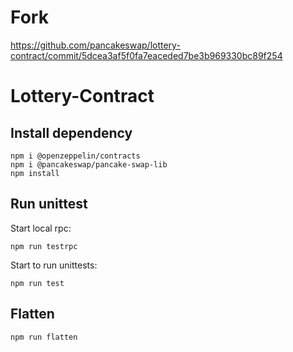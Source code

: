 # Fork
https://github.com/pancakeswap/lottery-contract/commit/5dcea3af5f0fa7eaceded7be3b969330bc89f254
# Lottery-Contract

## Install dependency

```shell script
npm i @openzeppelin/contracts
npm i @pancakeswap/pancake-swap-lib
npm install
```

## Run unittest

Start local rpc:
```shell script
npm run testrpc
```

Start to run unittests:
```shell script
npm run test
```

## Flatten

```shell script
npm run flatten
```